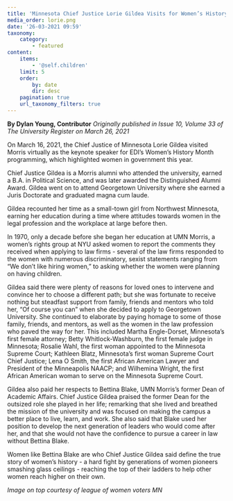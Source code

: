 ```yaml
---
title: 'Minnesota Chief Justice Lorie Gildea Visits for Women’s History Month'
media_order: lorie.png
date: '26-03-2021 09:59'
taxonomy:
    category:
        - featured
content:
    items:
        - '@self.children'
    limit: 5
    order:
        by: date
        dir: desc
    pagination: true
    url_taxonomy_filters: true
---
```


**By Dylan Young, Contributor** _Originally published in Issue 10, Volume 33 of The University Register on March 26, 2021_

On March 16, 2021, the Chief Justice of Minnesota Lorie Gildea visited Morris virtually as the keynote speaker for EDI’s Women’s History Month programming, which highlighted women in government this year.

Chief Justice Gildea is a Morris alumni who attended the university, earned a B.A. in Political Science, and was later awarded the Distinguished Alumni Award. Gildea went on to attend Georgetown University where she earned a Juris Doctorate and graduated magna cum laude.

Gildea recounted her time as a small-town girl from Northwest Minnesota, earning her education during a time where attitudes towards women in the legal profession and the workplace at large before then.

In 1970, only a decade before she began her education at UMN Morris, a women’s rights group at NYU asked women to report the comments they received when applying to law firms - several of the law firms responded to the women with numerous discriminatory, sexist statements ranging from “We don’t like hiring women,” to asking whether the women were planning on having children.

Gildea said there were plenty of reasons for loved ones to intervene and convince her to choose a different path; but she was fortunate to receive nothing but steadfast support from family, friends and mentors who told her, “Of course you can” when she decided to apply to Georgetown University. She continued to elaborate by paying homage to some of those family, friends, and mentors, as well as the women in the law profession who paved the way for her. This included Martha Engle-Dorset, Minnesota’s first female attorney; Betty Whitlock-Washburn, the first female judge in Minnesota; Rosalie Wahl, the first woman appointed to the Minnesota Supreme Court; Kathleen Blatz, Minnesota’s first woman Supreme Court Chief Justice; Lena O Smith, the first African American Lawyer and President of the Minneapolis NAACP; and Wilhemina Wright, the first African American woman to serve on the Minnesota Supreme Court.

Gildea also paid her respects to Bettina Blake, UMN Morris’s former Dean of Academic Affairs. Chief Justice Gildea praised the former Dean for the outsized role she played in her life; remarking that she lived and breathed the mission of the university and was focused on making the campus a better place to live, learn, and work. She also said that Blake used her position to develop the next generation of leaders who would come after her, and that she would not have the confidence to pursue a career in law without Bettina Blake.

Women like Bettina Blake are who Chief Justice Gildea said define the true story of women’s history - a hard fight by generations of women pioneers smashing glass ceilings - reaching the top of their ladders to help other women reach higher on their own.

_Image on top courtesy of league of women voters MN_